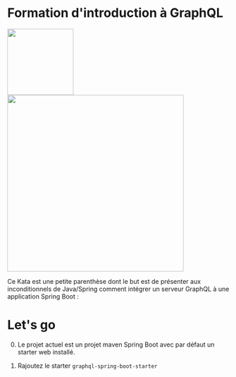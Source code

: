 # Formation d'introduction à GraphQL
<a href="http://www.adservio.fr/"><img width="150" src="https://pbs.twimg.com/profile_images/1057285534459015169/s1_C47ND_400x400.jpg" /></a>
<a href="https://graphql.org/"><img width="400" src="https://blog.soat.fr/wp-content/uploads/2019/01/GraphQL-600x210.png" /></a>

Ce Kata est une petite parenthèse dont le but est de présenter aux inconditionnels de Java/Spring comment intégrer un serveur GraphQL à une application Spring Boot :

# Let's go

0.	Le projet actuel est un projet maven Spring Boot avec par défaut un starter web installé.

1.	Rajoutez le starter `graphql-spring-boot-starter`